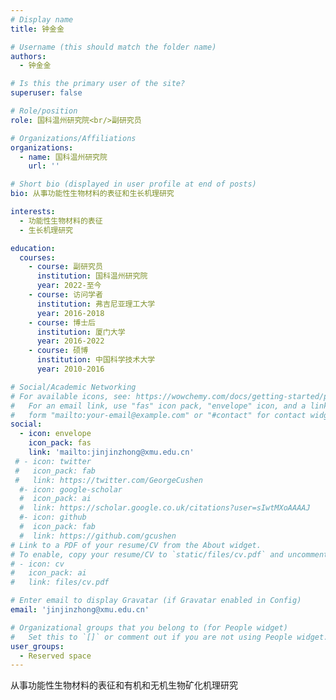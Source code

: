 ```yaml
---
# Display name
title: 钟金金

# Username (this should match the folder name)
authors:
  - 钟金金

# Is this the primary user of the site?
superuser: false

# Role/position
role: 国科温州研究院<br/>副研究员

# Organizations/Affiliations
organizations:
  - name: 国科温州研究院
    url: ''

# Short bio (displayed in user profile at end of posts)
bio: 从事功能性生物材料的表征和生长机理研究

interests:
  - 功能性生物材料的表征
  - 生长机理研究

education:
  courses:
    - course: 副研究员
      institution: 国科温州研究院
      year: 2022-至今
    - course: 访问学者
      institution: 弗吉尼亚理工大学
      year: 2016-2018
    - course: 博士后
      institution: 厦门大学
      year: 2016-2022
    - course: 硕博
      institution: 中国科学技术大学
      year: 2010-2016

# Social/Academic Networking
# For available icons, see: https://wowchemy.com/docs/getting-started/page-builder/#icons
#   For an email link, use "fas" icon pack, "envelope" icon, and a link in the
#   form "mailto:your-email@example.com" or "#contact" for contact widget.
social:
  - icon: envelope
    icon_pack: fas
    link: 'mailto:jinjinzhong@xmu.edu.cn'
 # - icon: twitter
 #   icon_pack: fab
 #   link: https://twitter.com/GeorgeCushen
  #- icon: google-scholar
  #  icon_pack: ai
  #  link: https://scholar.google.co.uk/citations?user=sIwtMXoAAAAJ
  #- icon: github
  #  icon_pack: fab
  #  link: https://github.com/gcushen
# Link to a PDF of your resume/CV from the About widget.
# To enable, copy your resume/CV to `static/files/cv.pdf` and uncomment the lines below.
# - icon: cv
#   icon_pack: ai
#   link: files/cv.pdf

# Enter email to display Gravatar (if Gravatar enabled in Config)
email: 'jinjinzhong@xmu.edu.cn'

# Organizational groups that you belong to (for People widget)
#   Set this to `[]` or comment out if you are not using People widget.
user_groups:
  - Reserved space
---
```


从事功能性生物材料的表征和有机和无机生物矿化机理研究
